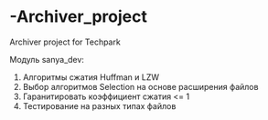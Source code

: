 # -Archiver_project
Archiver project for Techpark

Модуль sanya_dev:
1) Алгоритмы сжатия Huffman и LZW
2) Выбор алгоритмов Selection на основе расширения файлов 
3) Гаранитировать коэффициент сжатия <= 1
4) Тестирование на разных типах файлов
